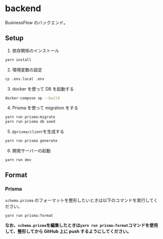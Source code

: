 # backend

BusinessFlow のバックエンド。

## Setup

1. 依存関係のインストール

```bash
yarn install
```

2. 環境変数の設定

```bash
cp .env.local .env
```

3. docker を使って DB を起動する

```bash
docker-compose up --build
```

4. Prisma を使って migration をする

```bash
yarn run prisma:migrate
yarn run prisma db seed
```

5. `@prisma/client`を生成する

```bash
yarn run prisma generate
```

6. 開発サーバーの起動

```bash
yarn run dev
```

## Format

### Prisma

`schema.prisma` のフォーマットを整形したいときは以下のコマンドを実行してください。

```bash
yarn run prisma:format
```

**なお、`schema.prisma`を編集したときは`yarn run prisma:format`コマンドを使用して、整形してから GitHub 上に push するようにしてください。**
